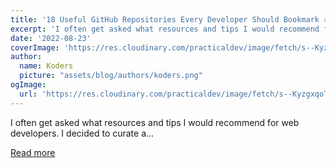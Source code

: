 ```yaml
---
title: '18 Useful GitHub Repositories Every Developer Should Bookmark 👍💯'
excerpt: 'I often get asked what resources and tips I would recommend for web developers. I decided to curate a...'
date: '2022-08-23'
coverImage: 'https://res.cloudinary.com/practicaldev/image/fetch/s--KyzgxqoT--/c_imagga_scale,f_auto,fl_progressive,h_420,q_auto,w_1000/https://dev-to-uploads.s3.amazonaws.com/uploads/articles/ofoahawoba7xwkazx3jh.png'
author:
  name: Koders
  picture: "assets/blog/authors/koders.png"
ogImage:
  url: 'https://res.cloudinary.com/practicaldev/image/fetch/s--KyzgxqoT--/c_imagga_scale,f_auto,fl_progressive,h_420,q_auto,w_1000/https://dev-to-uploads.s3.amazonaws.com/uploads/articles/ofoahawoba7xwkazx3jh.png'
---
```


I often get asked what resources and tips I would recommend for web developers. I decided to curate a...

[Read more](https://dev.to/madza/18-useful-github-repositories-every-developer-should-bookmark-2n99)
